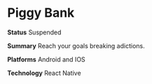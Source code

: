 # Piggy Bank

**Status**  Suspended

**Summary** Reach your goals breaking adictions.

**Platforms** Android and IOS

**Technology**  React Native
